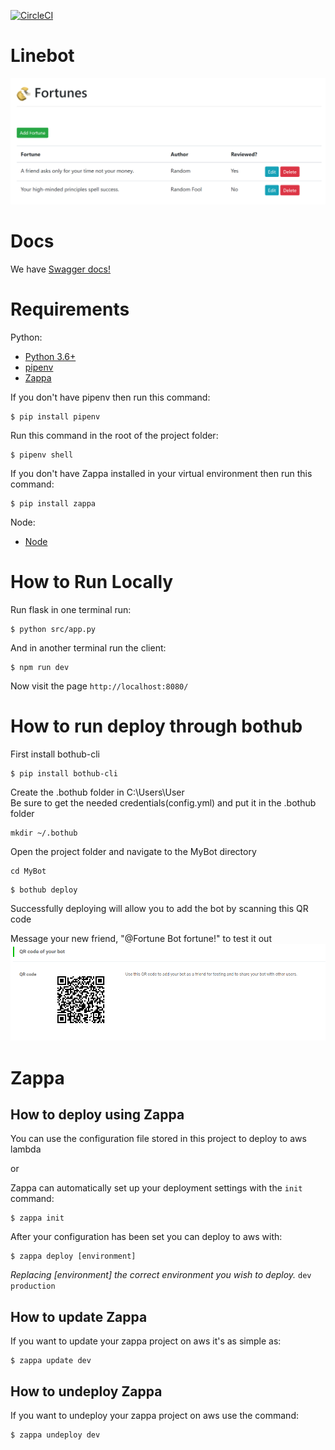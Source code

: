 [![CircleCI](https://circleci.com/gh/hahaga/line-bot/tree/master.svg?style=svg)](https://circleci.com/gh/hahaga/line-bot/tree/master)
# Linebot

![web front end](./imgs/webapp.png)

# Docs

We have [Swagger docs!](https://app.swaggerhub.com/apis/penguindustin/fortune/1.0.0)

# Requirements

Python: 
* [Python 3.6+](https://www.python.org/downloads/)
* [pipenv](https://pipenv.readthedocs.io/)
* [Zappa](https://www.zappa.io/)

If you don't have pipenv then run this command:
```
$ pip install pipenv
```
Run this command in the root of the project folder:
```
$ pipenv shell
```
If you don't have Zappa installed in your virtual environment then run this command:
```
$ pip install zappa
```

Node:
* [Node](https://nodejs.org/en/download/)

# How to Run Locally

Run flask in one terminal run:

```
$ python src/app.py
```

And in another terminal run the client:

```
$ npm run dev
```

Now visit the page `http://localhost:8080/`

# How to run deploy through bothub

First install bothub-cli
```
$ pip install bothub-cli
```
Create the .bothub folder in C:\Users\User\
Be sure to get the needed credentials(config.yml) and put it in the .bothub folder
```
mkdir ~/.bothub
```
Open the project folder and navigate to the MyBot directory
```
cd MyBot
```

```
$ bothub deploy
```
Successfully deploying will allow you to add the bot by scanning this QR code

Message your new friend, "@Fortune Bot fortune!" to test it out
![QR Code](./imgs/linebot-QR.png)
# Zappa

## How to deploy using Zappa

You can use the configuration file stored in this project to deploy to aws lambda

or

Zappa can automatically set up your deployment settings with the `init` command:
```
$ zappa init
```

After your configuration has been set you can deploy to aws with:
```
$ zappa deploy [environment]
```
_Replacing [environment] the correct environment you wish to deploy._ `dev` `production`

## How to update Zappa

If you want to update your zappa project on aws it's as simple as:
```
$ zappa update dev
```

## How to undeploy Zappa

If you want to undeploy your zappa project on aws use the command:
```
$ zappa undeploy dev
```
